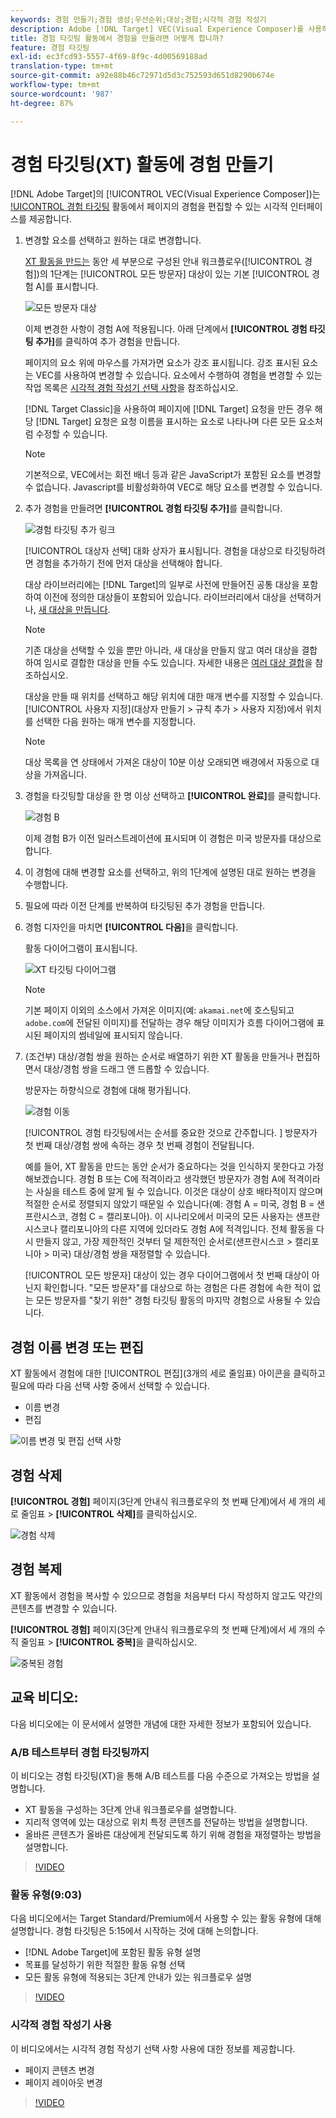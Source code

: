 ```yaml
---
keywords: 경험 만들기;경험 생성;우선순위;대상;경험;시각적 경험 작성기
description: Adobe [!DNL Target] VEC(Visual Experience Composer)를 사용하여 XT(경험 타깃팅) 활동에서 페이지에서 경험을 만들고 편집하는 방법을 알아봅니다.
title: 경험 타깃팅 활동에서 경험을 만들려면 어떻게 합니까?
feature: 경험 타깃팅
exl-id: ec3fcd93-5557-4f69-8f9c-4d00569188ad
translation-type: tm+mt
source-git-commit: a92e88b46c72971d5d3c752593d651d8290b674e
workflow-type: tm+mt
source-wordcount: '987'
ht-degree: 87%

---
```


# 경험 타깃팅(XT) 활동에 경험 만들기

[!DNL Adobe Target]의 [!UICONTROL VEC(Visual Experience Composer])는 [!UICONTROL 경험 타깃팅](XT) 활동에서 페이지의 경험을 편집할 수 있는 시각적 인터페이스를 제공합니다.

1. 변경할 요소를 선택하고 원하는 대로 변경합니다.

   [XT 활동을 만드는](/help/c-activities/t-experience-target/t-xt-create/xt-create.md) 동안 세 부분으로 구성된 안내 워크플로우([!UICONTROL 경험])의 1단계는 [!UICONTROL 모든 방문자] 대상이 있는 기본 [!UICONTROL 경험 A]를 표시합니다.

   ![모든 방문자 대상](/help/c-activities/t-experience-target/t-xt-create/assets/all-visitors.png)

   이제 변경한 사항이 경험 A에 적용됩니다. 아래 단계에서 **[!UICONTROL 경험 타깃팅 추가]**&#x200B;를 클릭하여 추가 경험을 만듭니다.

   페이지의 요소 위에 마우스를 가져가면 요소가 강조 표시됩니다. 강조 표시된 요소는 VEC를 사용하여 변경할 수 있습니다. 요소에서 수행하여 경험을 변경할 수 있는 작업 목록은 [시각적 경험 작성기 선택 사항](/help/c-experiences/c-visual-experience-composer/viztarget-options.md)을 참조하십시오.

   [!DNL Target Classic]을 사용하여 페이지에 [!DNL Target] 요청을 만든 경우 해당 [!DNL Target] 요청은 요청 이름을 표시하는 요소로 나타나며 다른 모든 요소처럼 수정할 수 있습니다.

   >[!NOTE]
   >
   >기본적으로, VEC에서는 회전 배너 등과 같은 JavaScript가 포함된 요소를 변경할 수 없습니다. Javascript를 비활성화하여 VEC로 해당 요소를 변경할 수 있습니다.

1. 추가 경험을 만들려면 **[!UICONTROL 경험 타깃팅 추가]**&#x200B;를 클릭합니다.

   ![경험 타깃팅 추가 링크](/help/c-activities/t-experience-target/t-xt-create/assets/add-experience-targeting.png)

   [!UICONTROL 대상자 선택] 대화 상자가 표시됩니다. 경험을 대상으로 타깃팅하려면 경험을 추가하기 전에 먼저 대상을 선택해야 합니다.

   대상 라이브러리에는 [!DNL Target]의 일부로 사전에 만들어진 공통 대상을 포함하여 이전에 정의한 대상들이 포함되어 있습니다. 라이브러리에서 대상을 선택하거나, [새 대상을 만듭니다](/help/c-target/c-audiences/audiences.md#concept_65BE870D290E412D8BBF557EEA67C271).

   >[!NOTE]
   >
   >기존 대상을 선택할 수 있을 뿐만 아니라, 새 대상을 만들지 않고 여러 대상을 결합하여 임시로 결합한 대상을 만들 수도 있습니다. 자세한 내용은 [여러 대상 결합](/help/c-target/combining-multiple-audiences.md#concept_A7386F1EA4394BD2AB72399C225981E5)을 참조하십시오.

   대상을 만들 때 위치를 선택하고 해당 위치에 대한 매개 변수를 지정할 수 있습니다. [!UICONTROL 사용자 지정](대상자 만들기 > 규칙 추가 > 사용자 지정)에서 위치를 선택한 다음 원하는 매개 변수를 지정합니다.

   >[!NOTE]
   >
   >대상 목록을 연 상태에서 가져온 대상이 10분 이상 오래되면 배경에서 자동으로 대상을 가져옵니다.

1. 경험을 타깃팅할 대상을 한 명 이상 선택하고 **[!UICONTROL 완료]**&#x200B;를 클릭합니다.

   ![경험 B](/help/c-activities/t-experience-target/t-xt-create/assets/experience-b.png)

   이제 경험 B가 이전 일러스트레이션에 표시되며 이 경험은 미국 방문자를 대상으로 합니다.

1. 이 경험에 대해 변경할 요소를 선택하고, 위의 1단계에 설명된 대로 원하는 변경을 수행합니다.

1. 필요에 따라 이전 단계를 반복하여 타깃팅된 추가 경험을 만듭니다.

1. 경험 디자인을 마치면 **[!UICONTROL 다음]**&#x200B;을 클릭합니다.

   활동 다이어그램이 표시됩니다.

   ![XT 타깃팅 다이어그램](/help/c-activities/t-experience-target/t-xt-create/assets/xt_diagram-new.png)

   >[!NOTE]
   >
   >기본 페이지 이외의 소스에서 가져온 이미지(예: `akamai.net`에 호스팅되고 `adobe.com`에 전달된 이미지)를 전달하는 경우 해당 이미지가 흐름 다이어그램에 표시된 페이지의 썸네일에 표시되지 않습니다.

1. (조건부) 대상/경험 쌍을 원하는 순서로 배열하기 위한 XT 활동을 만들거나 편집하면서 대상/경험 쌍을 드래그 앤 드롭할 수 있습니다.

   방문자는 하향식으로 경험에 대해 평가됩니다.

   ![경험 이동](/help/c-activities/t-experience-target/t-xt-create/assets/move_experiences-new.png)

   [!UICONTROL 경험 타깃팅에서는 순서를 중요한 것으로 간주합니다. ] 방문자가 첫 번째 대상/경험 쌍에 속하는 경우 첫 번째 경험이 전달됩니다.

   예를 들어, XT 활동을 만드는 동안 순서가 중요하다는 것을 인식하지 못한다고 가정해보겠습니다. 경험 B 또는 C에 적격이라고 생각했던 방문자가 경험 A에 적격이라는 사실을 테스트 중에 알게 될 수 있습니다. 이것은 대상이 상호 배타적이지 않으며 적절한 순서로 정렬되지 않았기 때문일 수 있습니다(예: 경험 A = 미국, 경험 B = 샌프란시스코, 경험 C = 캘리포니아). 이 시나리오에서 미국의 모든 사용자는 샌프란시스코나 캘리포니아의 다른 지역에 있더라도 경험 A에 적격입니다. 전체 활동을 다시 만들지 않고, 가장 제한적인 것부터 덜 제한적인 순서로(샌프란시스코 > 캘리포니아 > 미국) 대상/경험 쌍을 재정렬할 수 있습니다.

   [!UICONTROL 모든 방문자] 대상이 있는 경우 다이어그램에서 첫 번째 대상이 아닌지 확인합니다. &quot;모든 방문자&quot;를 대상으로 하는 경험은 다른 경험에 속한 적이 없는 모든 방문자를 &quot;찾기 위한&quot; 경험 타깃팅 활동의 마지막 경험으로 사용될 수 있습니다.

## 경험 이름 변경 또는 편집

XT 활동에서 경험에 대한 [!UICONTROL 편집](3개의 세로 줄임표) 아이콘을 클릭하고 필요에 따라 다음 선택 사항 중에서 선택할 수 있습니다.

* 이름 변경
* 편집

![이름 변경 및 편집 선택 사항](/help/c-activities/t-experience-target/t-xt-create/assets/experience_edit-new.png)

## 경험 삭제

**[!UICONTROL 경험]** 페이지(3단계 안내식 워크플로우의 첫 번째 단계)에서 세 개의 세로 줄임표 > **[!UICONTROL 삭제]**&#x200B;를 클릭하십시오.

![경험 삭제](/help/c-activities/t-experience-target/t-xt-create/assets/delete-experience.png)

## 경험 복제

XT 활동에서 경험을 복사할 수 있으므로 경험을 처음부터 다시 작성하지 않고도 약간의 콘텐츠를 변경할 수 있습니다.

**[!UICONTROL 경험]** 페이지(3단계 안내식 워크플로우의 첫 번째 단계)에서 세 개의 수직 줄임표 > **[!UICONTROL 중복]**&#x200B;을 클릭하십시오.

![중복된 경험](/help/c-activities/t-experience-target/t-xt-create/assets/duplicate_experience-new.png)

## 교육 비디오:

다음 비디오에는 이 문서에서 설명한 개념에 대한 자세한 정보가 포함되어 있습니다.

### A/B 테스트부터 경험 타깃팅까지

이 비디오는 경험 타깃팅(XT)을 통해 A/B 테스트를 다음 수준으로 가져오는 방법을 설명합니다.

* XT 활동을 구성하는 3단계 안내 워크플로우를 설명합니다.
* 지리적 영역에 있는 대상으로 위치 특정 콘텐츠를 전달하는 방법을 설명합니다.
* 올바른 콘텐츠가 올바른 대상에게 전달되도록 하기 위해 경험을 재정렬하는 방법을 설명합니다.

>[!VIDEO](https://video.tv.adobe.com/v/22418/)

### 활동 유형(9:03)

다음 비디오에서는 Target Standard/Premium에서 사용할 수 있는 활동 유형에 대해 설명합니다. 경험 타깃팅은 5:15에서 시작하는 것에 대해 논의합니다.

* [!DNL Adobe Target]에 포함된 활동 유형 설명
* 목표를 달성하기 위한 적절한 활동 유형 선택
* 모든 활동 유형에 적용되는 3단계 안내가 있는 워크플로우 설명

>[!VIDEO](https://video.tv.adobe.com/v/17386)

### 시각적 경험 작성기 사용

이 비디오에서는 시각적 경험 작성기 선택 사항 사용에 대한 정보를 제공합니다.

* 페이지 콘텐츠 변경
* 페이지 레이아웃 변경

>[!VIDEO](https://video.tv.adobe.com/v/17399)
